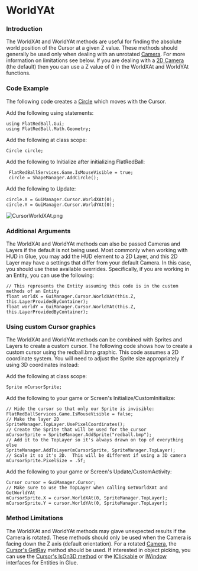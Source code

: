 # WorldYAt

### Introduction

The WorldXAt and WorldYAt methods are useful for finding the absolute world position of the Cursor at a given Z value. These methods should generally be used only when dealing with an unrotated [Camera](../../../../frb/docs/index.php). For more information on limitations see below. If you are dealing with a [2D Camera](../../../../frb/docs/index.php) (the default) then you can use a Z value of 0 in the WorldXAt and WorldYAt functions.

### Code Example

The following code creates a [Circle](../../../../frb/docs/index.php) which moves with the Cursor.

Add the following using statements:

```
using FlatRedBall.Gui;
using FlatRedBall.Math.Geometry;
```

Add the following at class scope:

```
Circle circle;
```

Add the following to Initialize after initializing FlatRedBall:

```
 FlatRedBallServices.Game.IsMouseVisible = true;
 circle = ShapeManager.AddCircle();
```

Add the following to Update:

```
circle.X = GuiManager.Cursor.WorldXAt(0);
circle.Y = GuiManager.Cursor.WorldYAt(0);
```

![CursorWorldXAt.png](../../../../.gitbook/assets/migrated\_media-CursorWorldXAt.png)

### Additional Arguments

The WorldXAt and WorldYAt methods can also be passed Cameras and Layers if the default is not being used. Most commonly when working with HUD in Glue, you may add the HUD element to a 2D Layer, and this 2D Layer may have a settings that differ from your default Camera. In this case, you should use these available overrides. Specifically, if you are working in an Entity, you can use the following:

```
// This represents the Entity assuming this code is in the custom methods of an Entity
float worldX = GuiManager.Cursor.WorldXAt(this.Z, this.LayerProvidedByContainer);
float worldY = GuiManager.Cursor.WorldYAt(this.Z, this.LayerProvidedByContainer);
```

### Using custom Cursor graphics

The WorldXAt and WorldYAt methods can be combined with Sprites and Layers to create a custom cursor. The following code shows how to create a custom cursor using the redball.bmp graphic. This code assumes a 2D coordinate system. You will need to adjust the Sprite size appropriately if using 3D coordinates instead:

Add the following at class scope:

```
Sprite mCursorSprite;
```

Add the following to your game or Screen's Initialize/CustomInitialize:

```
// Hide the cursor so that only our Sprite is invisible:
FlatRedBallServices.Game.IsMouseVisible = false;
// Make the layer 2D
SpriteManager.TopLayer.UsePixelCoordinates();
// Create the Sprite that will be used for the cursor
mCursorSprite = SpriteManager.AddSprite("redball.bmp");
// Add it to the TopLayer so it's always drawn on top of everything else
SpriteManager.AddToLayer(mCursorSprite, SpriteManager.TopLayer);
// Scale it so it's 2D.  This will be different if using a 3D camera
mCursorSprite.PixelSize = .5f;
```

Add the following to your game or Screen's Update/CustomActivity:

```
Cursor cursor = GuiManager.Cursor;
// Make sure to use the TopLayer when calling GetWorldXAt and GetWorldYAt
mCursorSprite.X = cursor.WorldXAt(0, SpriteManager.TopLayer);
mCursorSprite.Y = cursor.WorldYAt(0, SpriteManager.TopLayer);
```

### Method Limitations

The WorldXAt and WorldYAt methods may giave unexpected results if the Camera is rotated. These methods should only be used when the Camera is facing down the Z axis (default orientation). For a rotated [Camera](../../../../frb/docs/index.php), the [Cursor's GetRay](../../../../frb/docs/index.php) method should be used. If interested in object picking, you can use the [Cursor's IsOn3D method](../../../../frb/docs/index.php) or the [IClickable](../../../../frb/docs/index.php) or [IWindow](../../../../frb/docs/index.php) interfaces for Entities in Glue.
